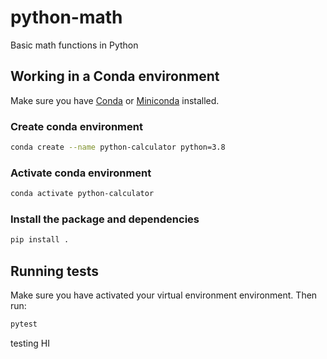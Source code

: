 # python-math

Basic math functions in Python

## Working in a Conda environment

Make sure you have [Conda][conda] or [Miniconda][miniconda] installed.

### Create conda environment

```bash
conda create --name python-calculator python=3.8
```

### Activate conda environment

```bash
conda activate python-calculator
```

### Install the package and dependencies

```bash
pip install .
```

## Running tests

Make sure you have activated your virtual environment environment. Then run:

```bash
pytest
```

[conda]: https://conda.io/projects/conda/en/latest/user-guide/install/index.html
[miniconda]: https://docs.conda.io/en/latest/miniconda.html
 testing
HI